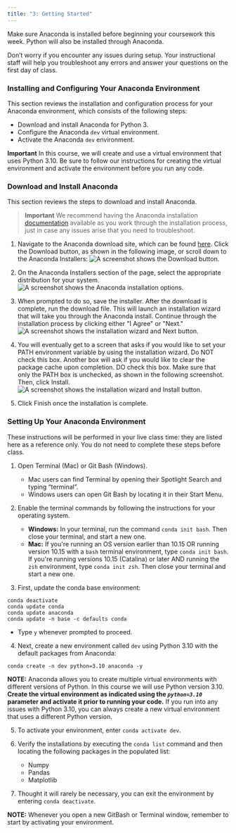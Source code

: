```yaml
---
title: "3: Getting Started"
---
```

<img style="display: none;" src="https://static.bc-edx.com/data/dl-1-2/m3/lms/img/banner.jpg" alt="lesson banner" />

Make sure Anaconda is installed before beginning your coursework this week. Python will also be installed through Anaconda.

Don’t worry if you encounter any issues during setup. Your instructional staff will help you troubleshoot any errors and answer your questions on the first day of class.

### Installing and Configuring Your Anaconda Environment

This section reviews the installation and configuration process for your Anaconda environment, which consists of the following steps:

* Download and install Anaconda for Python 3.
* Configure the Anaconda `dev` virtual environment.
* Activate the Anaconda `dev` environment.

**Important** In this course, we will create and use a virtual environment that uses Python 3.10. Be sure to follow our instructions for creating the virtual environment and activate the environment before you run any code.
### Download and Install Anaconda

This section reviews the steps to download and install Anaconda.

> **Important** We recommend having the Anaconda installation [documentation](https://docs.anaconda.com/anaconda/install/) available as you work through the installation process, just in case any issues arise that you need to troubleshoot.

1. Navigate to the Anaconda download site, which can be found [here](https://www.anaconda.com/distribution/#windows). Click the Download button, as shown in the following image, or scroll down to the Anaconda Installers:
    ![A screenshot shows the Download button.](https://static.bc-edx.com/data/dl-1-2/m3/lms/img/anaconda-download-1.png)

2. On the Anaconda Installers section of the page, select the appropriate distribution for your system.
    ![A screenshot shows the Anaconda installation options.](https://static.bc-edx.com/data/dl-1-2/m3/lms/img/anaconda-download-2.png)

3. When prompted to do so, save the installer.  After the download is complete, run the download file. This will launch an installation wizard that will take you through the Anaconda install. Continue through the installation process by clicking either "I Agree" or "Next."
    ![A screenshot shows the installation wizard and Next button.](https://static.bc-edx.com/data/dl-1-2/m3/lms/img/anaconda-install-start.png)

4. You will eventually get to a screen that asks if you would like to set your PATH environment variable by using the installation wizard. Do NOT check this box. Another box will ask if you would like to clear the package cache upon completion. DO check this box.  Make sure that only the PATH box is unchecked, as shown in the following screenshot. Then, click Install.
    ![A screenshot shows the installation wizard and Install button.](https://static.bc-edx.com/data/dl-1-2/m3/lms/img/anaconda-install-path.png)

5. Click Finish once the installation is complete.

### Setting Up Your Anaconda Environment

These instructions will be performed in your live class time: they are listed here as a reference only. You do not need to complete these steps before class.

1. Open Terminal (Mac) or Git Bash (Windows).
    * Mac users can find Terminal by opening their Spotlight Search and typing “terminal”.
    * Windows users can open Git Bash by locating it in their Start Menu.

2. Enable the terminal commands by following the instructions for your operating system.
    * **Windows:** In your terminal, run the command `conda init bash`. Then close your terminal, and start a new one.
    * **Mac:** If you're running an OS version earlier than 10.15 OR running version 10.15 with a `bash` terminal environment, type `conda init bash`. If you're running versions 10.15 (Catalina) or later AND running the `zsh` environment, type `conda init zsh`. Then close your terminal and start a new one.

3. First, update the conda base environment:

  ```
  conda deactivate
  conda update conda
  conda update anaconda
  conda update -n base -c defaults conda
  ```

  * Type `y` whenever prompted to proceed.

4. Next, create a new environment called `dev` using Python 3.10 with the default packages from Anaconda:

  ```
  conda create -n dev python=3.10 anaconda -y
  ```

**NOTE:** Anaconda allows you to create multiple virtual environments with different versions of Python. In this course we will use Python version 3.10. __Create the virtual environment as indicated using the _`python=3.10`_ parameter and activate it prior to running your code.__ If you run into any issues with Python 3.10, you can always create a new virtual environment that uses a different Python version.

5. To activate your environment, enter `conda activate dev`.

6. Verify the installations by executing the `conda list` command and then locating the following packages in the populated list:
    * Numpy
    * Pandas
    * Matplotlib

7. Thought it will rarely be necessary, you can exit the environment by entering `conda deactivate`.

**NOTE:** Whenever you open a new GitBash or Terminal window, remember to start by activating your environment.
